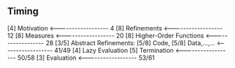 Timing
------

[4]  Motivation 
                        <------------------ 4 
[8]  Refinements
                        <------------------ 12 
[8]  Measures
                        <------------------ 20 
[8]  Higher-Order Functions
                        <------------------ 28 
[3/5] Abstract Refinements: 
[5/8]   Code, 
[5/8]   Data,...,...
                        <------------------ 41/49
[4] Lazy Evaluation
[5] Termination
                        <------------------ 50/58 
[3] Evaluation
                        <------------------ 53/61 

